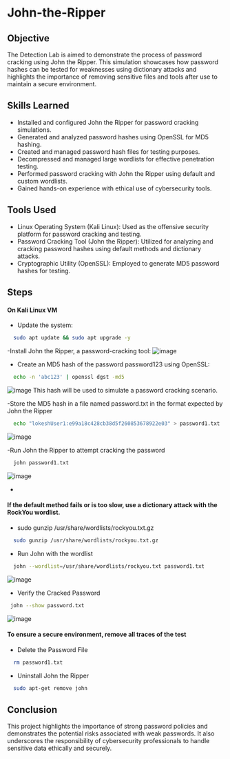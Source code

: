 # John-the-Ripper

## Objective
The Detection Lab is aimed to demonstrate the process of password cracking using John the Ripper. This simulation showcases how password hashes can be tested for weaknesses using dictionary attacks and highlights the importance of removing sensitive files and tools after use to maintain a secure environment.

## Skills Learned
- Installed and configured John the Ripper for password cracking simulations.
- Generated and analyzed password hashes using OpenSSL for MD5 hashing.
- Created and managed password hash files for testing purposes.
- Decompressed and managed large wordlists for effective penetration testing.
- Performed password cracking with John the Ripper using default and custom wordlists.
- Gained hands-on experience with ethical use of cybersecurity tools.

## Tools Used
- Linux Operating System (Kali Linux): Used as the offensive security platform for password cracking and testing.
- Password Cracking Tool (John the Ripper): Utilized for analyzing and cracking password hashes using default methods and dictionary attacks.
- Cryptographic Utility (OpenSSL): Employed to generate MD5 password hashes for testing.

## Steps

#### On Kali Linux VM
- Update the system:
```bash
  sudo apt update && sudo apt upgrade -y
```
-Install John the Ripper, a password-cracking tool:
![image](https://github.com/user-attachments/assets/bf99c82a-8471-4dd7-97e6-e0bbd8ca8ba2)

- Create an MD5 hash of the password password123 using OpenSSL:
```bash
  echo -n 'abc123' | openssl dgst -md5
```
![image](https://github.com/user-attachments/assets/6268d6aa-ad69-4903-a3fc-897588306629)
This hash will be used to simulate a password cracking scenario.

-Store the MD5 hash in a file named password.txt in the format expected by John the Ripper
```bash
  echo "lokeshUser1:e99a18c428cb38d5f260853678922e03" > password1.txt
```
![image](https://github.com/user-attachments/assets/8fb439e1-9e21-4cc7-affa-0eb1f41b33d3)


-Run John the Ripper to attempt cracking the password
```bash
  john password1.txt
```
![image](https://github.com/user-attachments/assets/28c7341d-30ab-42ff-a0b6-a94a3e50e03d)

-
#### If the default method fails or is too slow, use a dictionary attack with the RockYou wordlist.
- sudo gunzip /usr/share/wordlists/rockyou.txt.gz
```bash
  sudo gunzip /usr/share/wordlists/rockyou.txt.gz
```
- Run John with the wordlist
  
```bash
  john --wordlist=/usr/share/wordlists/rockyou.txt password1.txt
```
![image](https://github.com/user-attachments/assets/173e17b5-5000-46ed-8844-944708980fcd)


- Verify the Cracked Password
 ```bash
  john --show password.txt
```
![image](https://github.com/user-attachments/assets/493d089a-b6bf-4d6e-ab83-39ea20054170)

#### To ensure a secure environment, remove all traces of the test
- Delete the Password File
```bash
  rm password1.txt
```
- Uninstall John the Ripper
```bash
  sudo apt-get remove john
```

## Conclusion
This project highlights the importance of strong password policies and demonstrates the potential risks associated with weak passwords. It also underscores the responsibility of cybersecurity professionals to handle sensitive data ethically and securely.












